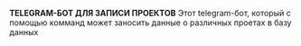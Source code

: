 __TELEGRAM-БОТ ДЛЯ ЗАПИСИ ПРОЕКТОВ__
Этот telegram-бот, который с помощью комманд может заносить данные о различных проетах в базу данных
